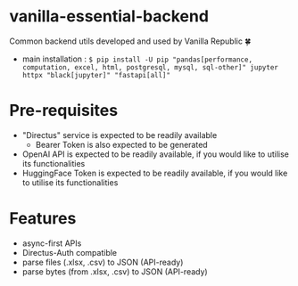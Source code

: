 # vanilla-essential-backend
Common backend utils developed and used by Vanilla Republic 🍀
* main installation : `$ pip install -U pip "pandas[performance, computation, excel, html, postgresql, mysql, sql-other]" jupyter httpx "black[jupyter]" "fastapi[all]"`

# Pre-requisites
* "Directus" service is expected to be readily available
    * Bearer Token is also expected to be generated
* OpenAI API is expected to be readily available, if you would like to utilise its functionalities
* HuggingFace Token is expected to be readily available, if you would like to utilise its functionalities

# Features
* async-first APIs
* Directus-Auth compatible
* parse files (.xlsx, .csv) to JSON (API-ready)
* parse bytes (from .xlsx, .csv) to JSON (API-ready)